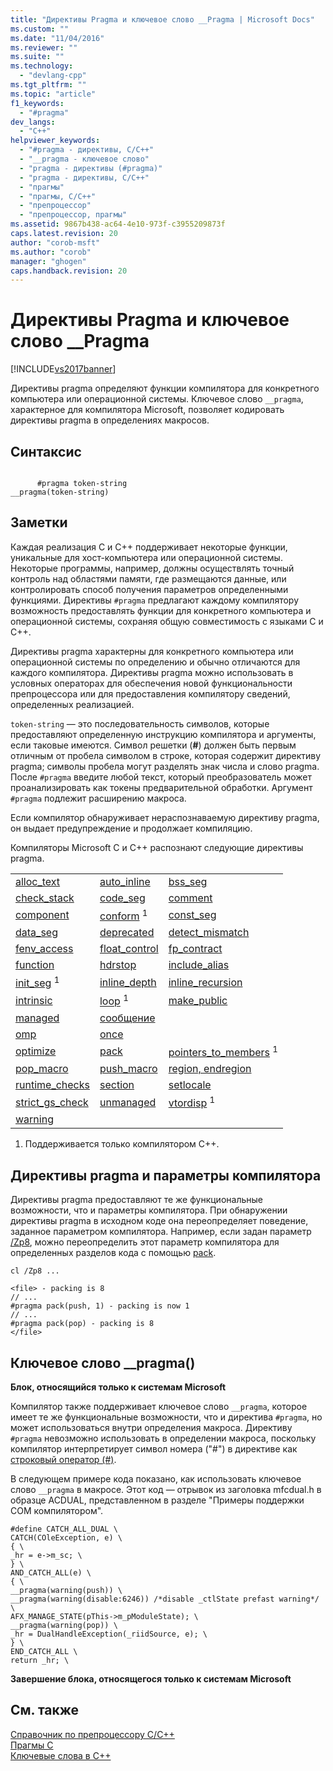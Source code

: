 ```yaml
---
title: "Директивы Pragma и ключевое слово __Pragma | Microsoft Docs"
ms.custom: ""
ms.date: "11/04/2016"
ms.reviewer: ""
ms.suite: ""
ms.technology: 
  - "devlang-cpp"
ms.tgt_pltfrm: ""
ms.topic: "article"
f1_keywords: 
  - "#pragma"
dev_langs: 
  - "C++"
helpviewer_keywords: 
  - "#pragma - директивы, C/C++"
  - "__pragma - ключевое слово"
  - "pragma - директивы (#pragma)"
  - "pragma - директивы, C/C++"
  - "прагмы"
  - "прагмы, C/C++"
  - "препроцессор"
  - "препроцессор, прагмы"
ms.assetid: 9867b438-ac64-4e10-973f-c3955209873f
caps.latest.revision: 20
author: "corob-msft"
ms.author: "corob"
manager: "ghogen"
caps.handback.revision: 20
---
```

# Директивы Pragma и ключевое слово __Pragma
[!INCLUDE[vs2017banner](../assembler/inline/includes/vs2017banner.md)]

Директивы pragma определяют функции компилятора для конкретного компьютера или операционной системы.  Ключевое слово `__pragma`, характерное для компилятора Microsoft, позволяет кодировать директивы pragma в определениях макросов.  
  
## Синтаксис  
  
```  
  
      #pragma token-string  
__pragma(token-string)  
```  
  
## Заметки  
 Каждая реализация C и C\+\+ поддерживает некоторые функции, уникальные для хост\-компьютера или операционной системы.  Некоторые программы, например, должны осуществлять точный контроль над областями памяти, где размещаются данные, или контролировать способ получения параметров определенными функциями.  Директивы `#pragma` предлагают каждому компилятору возможность предоставлять функции для конкретного компьютера и операционной системы, сохраняя общую совместимость с языками C и C\+\+.  
  
 Директивы pragma характерны для конкретного компьютера или операционной системы по определению и обычно отличаются для каждого компилятора.  Директивы pragma можно использовать в условных операторах для обеспечения новой функциональности препроцессора или для предоставления компилятору сведений, определенных реализацией.  
  
 `token-string` — это последовательность символов, которые предоставляют определенную инструкцию компилятора и аргументы, если таковые имеются.  Символ решетки \(**\#**\) должен быть первым отличным от пробела символом в строке, которая содержит директиву pragma; символы пробела могут разделять знак числа и слово pragma.  После `#pragma` введите любой текст, который преобразователь может проанализировать как токены предварительной обработки.  Аргумент `#pragma` подлежит расширению макроса.  
  
 Если компилятор обнаруживает нераспознаваемую директиву pragma, он выдает предупреждение и продолжает компиляцию.  
  
 Компиляторы Microsoft C и C\+\+ распознают следующие директивы pragma.  
  
||||  
|-|-|-|  
|[alloc\_text](../preprocessor/alloc-text.md)|[auto\_inline](../preprocessor/auto-inline.md)|[bss\_seg](../preprocessor/bss-seg.md)|  
|[check\_stack](../preprocessor/check-stack.md)|[code\_seg](../preprocessor/code-seg.md)|[comment](../preprocessor/comment-c-cpp.md)|  
|[component](../Topic/component.md)|[conform](../preprocessor/conform.md) <sup>1</sup>|[const\_seg](../preprocessor/const-seg.md)|  
|[data\_seg](../preprocessor/data-seg.md)|[deprecated](../Topic/deprecated%20\(C-C++\).md)|[detect\_mismatch](../preprocessor/detect-mismatch.md)|  
|[fenv\_access](../preprocessor/fenv-access.md)|[float\_control](../Topic/float_control.md)|[fp\_contract](../preprocessor/fp-contract.md)|  
|[function](../preprocessor/function-c-cpp.md)|[hdrstop](../preprocessor/hdrstop.md)|[include\_alias](../preprocessor/include-alias.md)|  
|[init\_seg](../preprocessor/init-seg.md) <sup>1</sup>|[inline\_depth](../preprocessor/inline-depth.md)|[inline\_recursion](../preprocessor/inline-recursion.md)|  
|[intrinsic](../preprocessor/intrinsic.md)|[loop](../preprocessor/loop.md) <sup>1</sup>|[make\_public](../preprocessor/make-public.md)|  
|[managed](../preprocessor/managed-unmanaged.md)|[сообщение](../Topic/message.md)||  
|[omp](../preprocessor/omp.md)|[once](../preprocessor/once.md)||  
|[optimize](../preprocessor/optimize.md)|[pack](../preprocessor/pack.md)|[pointers\_to\_members](../Topic/pointers_to_members.md) <sup>1</sup>|  
|[pop\_macro](../Topic/pop_macro.md)|[push\_macro](../preprocessor/push-macro.md)|[region, endregion](../preprocessor/region-endregion.md)|  
|[runtime\_checks](../Topic/runtime_checks.md)|[section](../preprocessor/section.md)|[setlocale](../preprocessor/setlocale.md)|  
|[strict\_gs\_check](../preprocessor/strict-gs-check.md)|[unmanaged](../preprocessor/managed-unmanaged.md)|[vtordisp](../Topic/vtordisp.md) <sup>1</sup>|  
|[warning](../preprocessor/warning.md)|||  
  
 1.  Поддерживается только компилятором C\+\+.  
  
## Директивы pragma и параметры компилятора  
 Директивы pragma предоставляют те же функциональные возможности, что и параметры компилятора.  При обнаружении директивы pragma в исходном коде она переопределяет поведение, заданное параметром компилятора.  Например, если задан параметр [\/Zp8](../Topic/-Zp%20\(Struct%20Member%20Alignment\).md), можно переопределить этот параметр компилятора для определенных разделов кода с помощью [pack](../preprocessor/pack.md).  
  
```  
cl /Zp8 ...  
  
<file> - packing is 8  
// ...  
#pragma pack(push, 1) - packing is now 1  
// ...  
#pragma pack(pop) - packing is 8  
</file>  
```  
  
## Ключевое слово \_\_pragma\(\)  
 **Блок, относящийся только к системам Microsoft**  
  
 Компилятор также поддерживает ключевое слово `__pragma`, которое имеет те же функциональные возможности, что и директива `#pragma`, но может использоваться внутри определения макроса.  Директиву `#pragma` невозможно использовать в определении макроса, поскольку компилятор интерпретирует символ номера \("\#"\) в директиве как [строковый оператор \(\#\)](../preprocessor/stringizing-operator-hash.md).  
  
 В следующем примере кода показано, как использовать ключевое слово `__pragma` в макросе.  Этот код — отрывок из заголовка mfcdual.h в образце ACDUAL, представленном в разделе "Примеры поддержки COM компилятором".  
  
```  
#define CATCH_ALL_DUAL \  
CATCH(COleException, e) \  
{ \  
_hr = e->m_sc; \  
} \  
AND_CATCH_ALL(e) \  
{ \  
__pragma(warning(push)) \  
__pragma(warning(disable:6246)) /*disable _ctlState prefast warning*/ \  
AFX_MANAGE_STATE(pThis->m_pModuleState); \  
__pragma(warning(pop)) \  
_hr = DualHandleException(_riidSource, e); \  
} \  
END_CATCH_ALL \  
return _hr; \  
```  
  
 **Завершение блока, относящегося только к системам Microsoft**  
  
## См. также  
 [Справочник по препроцессору C\/C\+\+](../preprocessor/c-cpp-preprocessor-reference.md)   
 [Прагмы C](../c-language/c-pragmas.md)   
 [Ключевые слова в C\+\+](../cpp/keywords-cpp.md)